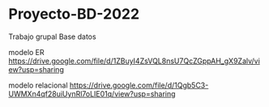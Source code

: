 # Proyecto-BD-2022
Trabajo grupal Base datos

modelo ER
https://drive.google.com/file/d/1ZBuyI4ZsVQL8nsU7QcZGppAH_gX9Zalv/view?usp=sharing

modelo relacional
https://drive.google.com/file/d/1Qgb5C3-UWMXn4qf28uiUynRl7oLIE01q/view?usp=sharing
